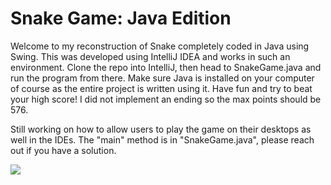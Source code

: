 # Snake Game: Java Edition

Welcome to my reconstruction of Snake completely coded in Java using Swing. This was developed using IntelliJ IDEA and works in such an environment. Clone the repo into IntelliJ, then head to SnakeGame.java and run the program from there. Make sure Java is installed on your computer of course as the entire project is written using it. Have fun and try to beat your high score! I did not implement an ending so the max points should be 576.

Still working on how to allow users to play the game on their desktops as well in the IDEs. The "main" method is in "SnakeGame.java", please reach out if you have a solution.

![](https://github.com/seangentree/SnakeGame.java/blob/master/gameplay_gif/snake_gameplay.gif)
